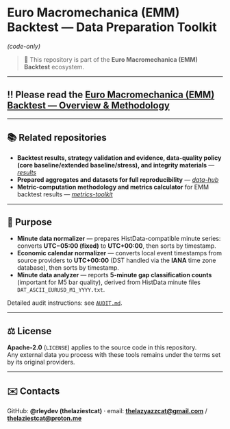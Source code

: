 # Euro Macromechanica (EMM) Backtest — Data Preparation Toolkit
*(code-only)*

> 🧭 This repository is part of the **Euro Macromechanica (EMM) Backtest** ecosystem.

---

## ‼️ Please read the [Euro Macromechanica (EMM) Backtest — Overview & Methodology](https://github.com/euro-macromechanica-backtest/results/blob/main/README.md)

---

## 📚 Related repositories

- **Backtest results, strategy validation and evidence, data-quality policy (core baseline/extended baseline/stress), and integrity materials** — *[results](https://github.com/euro-macromechanica-backtest/results)*
- **Prepared aggregates and datasets for full reproducibility** — *[data-hub](https://github.com/euro-macromechanica-backtest/data-hub)*
- **Metric‑computation methodology and metrics calculator** for EMM backtest results — *[metrics-toolkit](https://github.com/euro-macromechanica-backtest/metrics-toolkit)*

---

## 🧭 Purpose

- **Minute data normalizer** — prepares HistData-compatible minute series: converts **UTC−05:00 (fixed)** to **UTC+00:00**, then sorts by timestamp.  
- **Economic calendar normalizer** — converts local event timestamps from source providers to **UTC+00:00** (DST handled via the **IANA** time zone database), then sorts by timestamp.  
- **Minute data analyzer** — reports **5-minute gap classification counts** (important for M5 bar quality), derived from HistData minute files `DAT_ASCII_EURUSD_M1_YYYY.txt`.

Detailed audit instructions: see [`AUDIT.md`](https://github.com/euro-macromechanica-backtest/results/blob/main/docs/AUDIT.md).

---

## ⚖️ License

**Apache-2.0** (`LICENSE`) applies to the source code in this repository.  
Any external data you process with these tools remains under the terms set by its original providers.

---

## ✉️ Contacts

GitHub: **@rleydev (thelaziestcat)** · email: **thelazyazzcat@gmail.com** / **thelaziestcat@proton.me**
